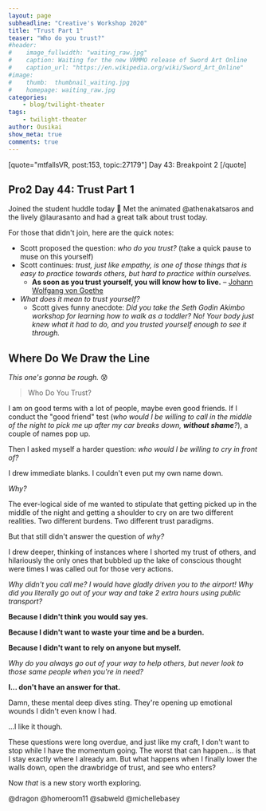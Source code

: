 ```yaml
---
layout: page
subheadline: "Creative's Workshop 2020"
title: "Trust Part 1"
teaser: "Who do you trust?"
#header:
#    image_fullwidth: "waiting_raw.jpg"
#    caption: Waiting for the new VRMMO release of Sword Art Online
#    caption_url: "https://en.wikipedia.org/wiki/Sword_Art_Online"
#image:
#    thumb:  thumbnail_waiting.jpg
#    homepage: waiting_raw.jpg
categories:
    - blog/twilight-theater
tags:
    - twilight-theater
author: Ousikai
show_meta: true
comments: true
---
```

[quote="mtfallsVR, post:153, topic:27179"]
Day 43: Breakpoint 2
[/quote]

## Pro2 Day 44: Trust Part 1

Joined the student huddle today :open_hands: Met the animated @athenakatsaros and the lively @laurasanto and had a great talk about trust today.

For those that didn't join, here are the quick notes:  
* Scott proposed the question: *who do you trust?* (take a quick pause to muse on this yourself)
* Scott continues: *trust, just like empathy, is one of those things that is easy to practice towards others, but hard to practice within ourselves.*
  *  **As soon as you trust yourself, you will know how to live.**  – [Johann Wolfgang von Goethe](http://en.wikipedia.org/wiki/Johann_Wolfgang_Von_Goethe)
* *What does it mean to trust yourself?*
  * Scott gives funny anecdote: *Did you take the Seth Godin Akimbo workshop for learning how to walk as a toddler? No! Your body just knew what it had to do, and you trusted yourself enough to see it through.*

## Where Do We Draw the Line 
*This one's gonna be rough.* :cold_sweat:

> Who Do You Trust?

I am on good terms with a lot of people, maybe even good friends. If I conduct the "good friend" test (*who would I be willing to call in the middle of the night to pick me up after my car breaks down,  **without shame**?*), a couple of names pop up. 

Then I asked myself a harder question: *who would I be willing to cry in front of?*

I drew immediate blanks. I couldn't even put my own name down. 

*Why?*

The ever-logical side of me wanted to stipulate that getting picked up in the middle of the night and getting a shoulder to cry on are two different realities. Two different burdens. Two different trust paradigms. 

But that still didn't answer the question of *why?*

I drew deeper, thinking of instances where I shorted my trust of others, and hilariously the only ones that bubbled up the lake of conscious thought were times I was called out for those very actions. 

*Why didn't you call me? I would have gladly driven you to the airport! Why did you literally go out of your way and take 2 extra hours using public transport?* 

**Because I didn't think you would say yes.**

**Because I didn't want to waste your time and be a burden.**

**Because I didn't want to rely on anyone but myself.** 

*Why do you always go out of your way to help others, but never look to those same people when you're in need?*


**I... don't have an answer for that.**

Damn, these mental deep dives sting. They're opening up emotional wounds I didn't even know I had. 

...I like it though. 
 
These questions were long overdue, and just like my craft, I don't want to stop while I have the momentum going. The worst that can happen... is that I stay exactly where I already am. But what happens when I finally lower the walls down, open the drawbridge of trust, and see who enters? 

Now *that* is a new story worth exploring. 

@dragon @homeroom11 @sabweld @michellebasey